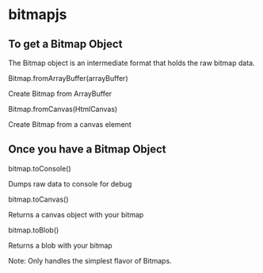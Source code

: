 bitmapjs
========

To get a Bitmap Object
----------------------

The Bitmap object is an intermediate format that holds the raw bitmap data.

Bitmap.fromArrayBuffer(arrayBuffer)

  Create Bitmap from ArrayBuffer

Bitmap.fromCanvas(HtmlCanvas)

  Create Bitmap from a canvas element
  
Once you have a Bitmap Object
-----------------------------

bitmap.toConsole()

  Dumps raw data to console for debug
  
bitmap.toCanvas()

  Returns a canvas object with your bitmap
  
bitmap.toBlob()

  Returns a blob with your bitmap
  
Note: Only handles the simplest flavor of Bitmaps.

